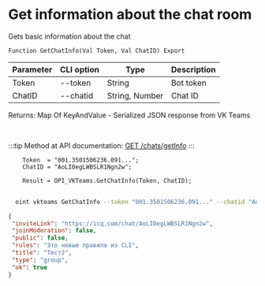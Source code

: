 ﻿---
sidebar_position: 3
---

# Get information about the chat room
 Gets basic information about the chat



`Function GetChatInfo(Val Token, Val ChatID) Export`

  | Parameter | CLI option | Type | Description |
  |-|-|-|-|
  | Token | --token | String | Bot token |
  | ChatID | --chatid | String, Number | Chat ID |

  
  Returns:  Map Of KeyAndValue - Serialized JSON response from VK Teams

<br/>

:::tip
Method at API documentation: [GET /chats/getInfo](https://teams.vk.com/botapi/#/chats/get_chats_getInfo)
:::
<br/>


```bsl title="Code example"
    Token  = "001.3501506236.091...";
    ChatID = "AoLI0egLWBSLR1Ngn2w";

    Result = OPI_VKTeams.GetChatInfo(Token, ChatID);
```



```sh title="CLI command example"
    
  oint vkteams GetChatInfo --token "001.3501506236.091..." --chatid "AoLI0egLWBSLR1Ngn2w"

```

```json title="Result"
{
 "inviteLink": "https://icq.com/chat/AoLI0egLWBSLR1Ngn2w",
 "joinModeration": false,
 "public": false,
 "rules": "Это новые правила из CLI",
 "title": "Тест2",
 "type": "group",
 "ok": true
}
```
